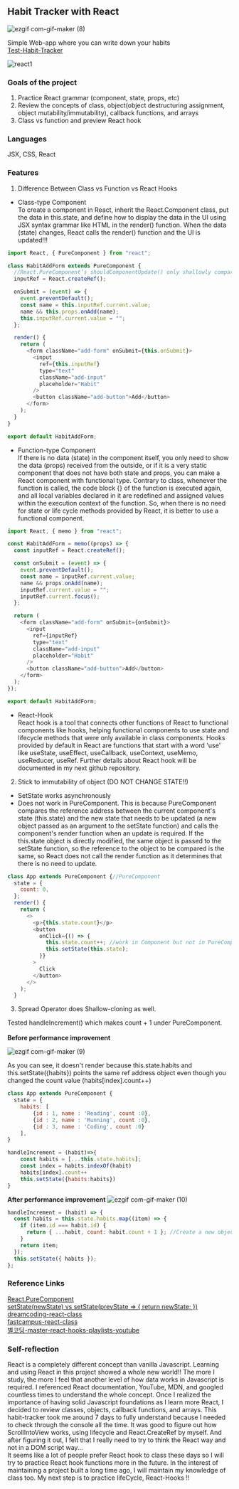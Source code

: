 ## Habit Tracker with React

![ezgif com-gif-maker (8)](https://user-images.githubusercontent.com/94214512/192191276-81395f12-09d8-435e-a693-b2e6cdc8b66b.gif)

Simple Web-app where you can write down your habits
<br>
[Test-Habit-Tracker](https://6331259e746bfd1518083ef1--suhyeonhabittasker.netlify.app/)<br>

![react1](https://user-images.githubusercontent.com/94214512/192173497-c8961edc-646e-49a1-b830-e52a584d2463.png)

### Goals of the project

1. Practice React grammar (component, state, props, etc)
2. Review the concepts of class, object(object destructuring assignment, object mutability/immutability), callback functions, and arrays
3. Class vs function and preview React hook

### Languages

JSX, CSS, React

### Features

1. Difference Between Class vs Function vs React Hooks

- Class-type Component<br>
  To create a component in React, inherit the React.Component class, put the data in this.state, and define how to display the data in the UI using JSX syntax grammar like HTML in the render() function. When the data (state) changes, React calls the render() function and the UI is updated!!!

```js
import React, { PureComponent } from "react";

class HabitAddForm extends PureComponent {
  //React.PureComponent’s shouldComponentUpdate() only shallowly compares the objects.
  inputRef = React.createRef();

  onSubmit = (event) => {
    event.preventDefault();
    const name = this.inputRef.current.value;
    name && this.props.onAdd(name);
    this.inputRef.current.value = "";
  };

  render() {
    return (
      <form className="add-form" onSubmit={this.onSubmit}>
        <input
          ref={this.inputRef}
          type="text"
          className="add-input"
          placeholder="Habit"
        />
        <button className="add-button">Add</button>
      </form>
    );
  }
}

export default HabitAddForm;
```

- Function-type Component<br>
  If there is no data (state) in the component itself, you only need to show the data (props) received from the outside, or if it is a very static component that does not have both state and props, you can make a React component with functional type. Contrary to class, whenever the function is called, the code block {} of the function is executed again, and all local variables declared in it are redefined and assigned values ​​within the execution context of the function. So, when there is no need for state or life cycle methods provided by React, it is better to use a functional component.

```js
import React, { memo } from "react";

const HabitAddForm = memo((props) => {
  const inputRef = React.createRef();

  const onSubmit = (event) => {
    event.preventDefault();
    const name = inputRef.current.value;
    name && props.onAdd(name);
    inputRef.current.value = "";
    inputRef.current.focus();
  };

  return (
    <form className="add-form" onSubmit={onSubmit}>
      <input
        ref={inputRef}
        type="text"
        className="add-input"
        placeholder="Habit"
      />
      <button className="add-button">Add</button>
    </form>
  );
});

export default HabitAddForm;
```

- React-Hook <br>
  React hook is a tool that connects other functions of React to functional components like hooks, helping functional components to use state and lifecycle methods that were only available in class components. Hooks provided by default in React are functions that start with a word 'use' like useState, useEffect, useCallback, useContext, useMemo, useReducer, useRef. Further details about React hook will be documented in my next github repository.

2. Stick to immutability of object (DO NOT CHANGE STATE!!)

- SetState works asynchronously
- Does not work in PureComponent. This is because PureComponent compares the reference address between the current component's state (this.state) and the new state that needs to be updated (a new object passed as an argument to the setState function) and calls the component's render function when an update is required. If the this.state object is directly modified, the same object is passed to the setState function, so the reference to the object to be compared is the same, so React does not call the render function as it determines that there is no need to update.

```js
class App extends PureComponent {//PureComponent
  state = {
    count: 0,
  };
  render() {
    return (
      <>
        <p>{this.state.count}</p>
        <button
          onClick={() => {
            this.state.count++; //work in Component but not in PureComponent due to the same reference address copied
            this.setState(this.state);
          }}
        >
          Click
        </button>
      </>
    );
  }
```

3. Spread Operator does Shallow-cloning as well. <br>

Tested handleIncrement() which makes count + 1 under PureComponent.
<br>
<br>
**Before performance improvement**

![ezgif com-gif-maker (9)](https://user-images.githubusercontent.com/94214512/192214113-d108b1d4-5ed1-4dd1-93fc-9374142ab4fe.gif)

As you can see, it doesn't render because this.state.habits and this.setState({habits}) points the same ref address object
even though you changed the count value (habits[index].count++)

```js
class App extends PureComponent {
  state = {
    habits: [
        {id : 1, name : 'Reading', count :0},
        {id : 2, name : 'Running', count :0},
        {id : 3, name : 'Coding', count :0}
    ],
}

handleIncrement = (habit)=>{
    const habits = [...this.state.habits];
    const index = habits.indexOf(habit)
    habits[index].count++
    this.setState({habits:habits})
}
```

**After performance improvement**
![ezgif com-gif-maker (10)](https://user-images.githubusercontent.com/94214512/192216212-f7a24bc0-5156-48a5-b30a-4666403697f5.gif)

```js
handleIncrement = (habit) => {
  const habits = this.state.habits.map((item) => {
    if (item.id === habit.id) {
      return { ...habit, count: habit.count + 1 }; //Create a new object ref
    }
    return item;
  });
  this.setState({ habits });
};
```

### Reference Links

[React.PureComponent](https://reactjs.org/docs/react-api.html#reactpurecomponent)<br>
[setState(newState) vs setState(prevState => { return newState; }) ](https://reactjs.org/docs/state-and-lifecycle.html)<br>
[dreamcoding-react-class](https://academy.dream-coding.com/)<br>
[fastcampus-react-class](https://fastcampus.co.kr/)<br>
[별코딩-master-react-hooks-playlists-youtube](https://www.youtube.com/results?sp=mAEB&search_query=%EB%B3%84%EC%BD%94%EB%94%A9)

### Self-reflection

React is a completely different concept than vanilla Javascript. Learning and using React in this project showed a whole new world!!
The more I study, the more I feel that another level of how data works in Javascript is required.
I referenced React documentation, YouTube, MDN, and googled countless times to understand the whole concept. Once I realized the importance of having solid Javascript foundations as I learn more React, I decided to review classes, objects, callback functions, and arrays.
This habit-tracker took me around 7 days to fully understand because I needed to check through the console all the time. It was good to figure out how ScrollIntoView works, using lifecycle and React.CreateRef by myself. And after figuring it out, I felt that I really need to try to think the React way and not in a DOM script way...<br>It seems like a lot of people prefer React hook to class these days so I will try to practice React hook functions more in the future. In the interest of maintaining a project built a long time ago, I will maintain my knowledge of class too. My next step is to practice lifeCycle, React-Hooks !!
